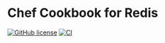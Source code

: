 # Chef Cookbook for Redis

[![GitHub license](https://img.shields.io/github/license/jbox-web/cookbook-redis.svg)](https://github.com/jbox-web/cookbook-redis/blob/master/LICENSE)
[![CI](https://github.com/jbox-web/cookbook-redis/workflows/CI/badge.svg)](https://github.com/jbox-web/cookbook-redis/actions)

